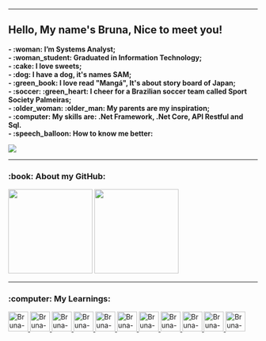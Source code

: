 <hr>
<h2> Hello, My name's Bruna, Nice to meet you!  </h2>
<p>
  <b>
  - :woman: I’m Systems Analyst;<br/>
  - :woman_student: Graduated in Information Technology; <br/>
  - :cake: I love sweets; <br/>
  - :dog: I have a dog, it's names SAM; <br/>
  - :green_book: I love read "Mangá", It's about story board of Japan; <br/>
  - :soccer: :green_heart: I cheer for a Brazilian soccer team called Sport Society Palmeiras; <br/>
  - :older_woman: :older_man: My parents are my inspiration; <br/>
  - :computer: My skills are: .Net Framework, .Net Core, API Restful and Sql.<br/>
  - :speech_balloon: How to know me better:
  </b>
</p>

<p><a href="https://www.linkedin.com/in/bruna-freitas-almeida-a14b01182/" target="_blank"><img src="https://img.shields.io/badge/-LinkedIn-%230077B5?style=for-the-badge&logo=linkedin&logoColor=white" target="_blank"></a></p>

<hr>
<h3>:book: About my GitHub:</h3>
<div>
  <img height="170em" src="https://github-readme-stats.vercel.app/api?username=brunafreit4s&show_icons=true&theme=radical&include_all_commits=true&count_private=true"/>
  <img height="170em" src="https://github-readme-stats.vercel.app/api/top-langs/?username=brunafreit4s&layout=compact&langs_count=7&theme=radical"/>
</div> 
<hr>

<h3>:computer: My Learnings:</h3>
<div style="display: inline_block">
    <a href="https://github.com/brunafreit4s">    
    <img align="rigth" alt="Bruna-HTML" height="40" width="40" src="https://img.icons8.com/color/48/000000/html-5--v1.png">  
    <img align="rigth" alt="Bruna-CSS" height="40" width="40" src="https://img.icons8.com/color/48/000000/css3.png">  
    <img align="rigth" alt="Bruna-Js" height="40" width="40" src="https://img.icons8.com/color/48/000000/javascript--v1.png">  
    <img align="rigth" alt="Bruna-Bootstrap" height="40" width="40" src="https://img.icons8.com/color/452/bootstrap.png">  
    <img align="rigth" alt="Bruna-JQuery" height="40" width="40" src="https://icon-library.com/images/jquery-icon-png/jquery-icon-png-28.jpg">    
    <img align="rigth" alt="Bruna-Csharp" height="40" width="40" src="https://img.icons8.com/color/48/000000/c-sharp-logo.png">  
    <img align="rigth" alt="Bruna-Python" height="40" width="40" src="https://img.icons8.com/color/48/000000/python--v1.png">      
    <img align="rigth" alt="Bruna-Java" height="40" width="40" src="https://cdn.icon-icons.com/icons2/2415/PNG/128/java_original_wordmark_logo_icon_146459.png">  
    <img align="rigth" alt="Bruna-Git" height="40" width="40" src="https://img.icons8.com/color/48/000000/git.png">  
    <img align="rigth" alt="Bruna-MySql" height="40" width="40" src="https://img.icons8.com/fluency/48/000000/mysql-logo.png">
    <img align="rigth" alt="Bruna-MySql" height="40" width="40" src="https://img.icons8.com/color/48/000000/microsoft-sql-server.png">    
</div>

